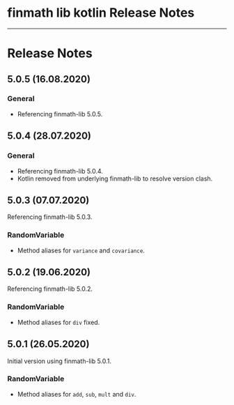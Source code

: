 finmath lib kotlin Release Notes
==========

****************************************

# Release Notes

## 5.0.5 (16.08.2020)

### General

- Referencing finmath-lib 5.0.5.


## 5.0.4 (28.07.2020)

### General

- Referencing finmath-lib 5.0.4.
- Kotlin removed from underlying finmath-lib to resolve version clash.


## 5.0.3 (07.07.2020)

Referencing finmath-lib 5.0.3.

### RandomVariable

- Method aliases for `variance` and `covariance`.


## 5.0.2 (19.06.2020)

Referencing finmath-lib 5.0.2.

### RandomVariable

- Method aliases for `div` fixed.


## 5.0.1 (26.05.2020)

Initial version using finmath-lib 5.0.1.

### RandomVariable

- Method aliases for `add`, `sub`, `mult` and `div`.

